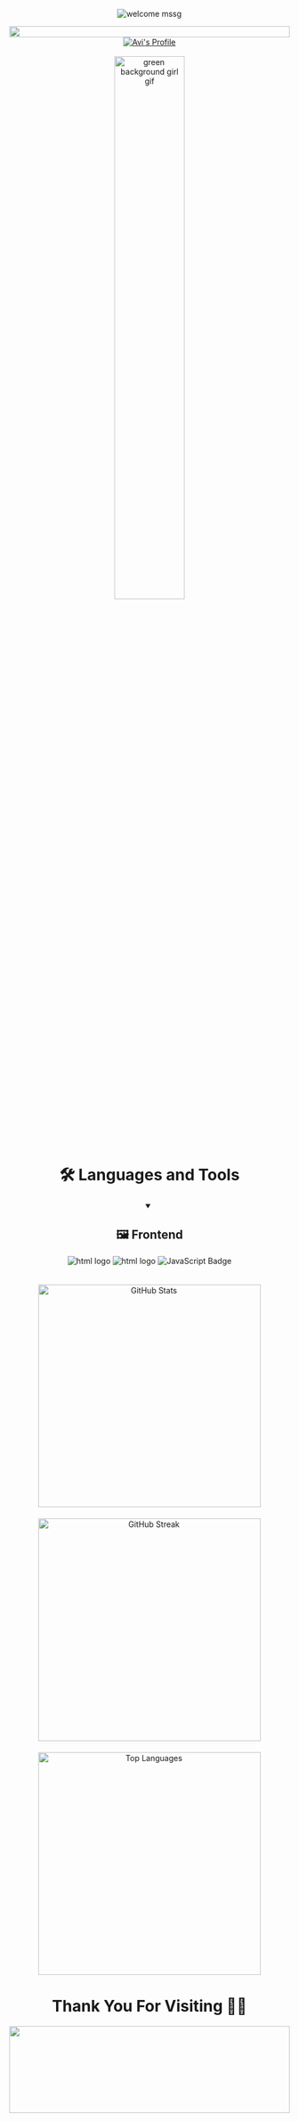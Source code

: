 <div align="center">
<!--     <h1>Hey there!! Welcome ✨😊</h1> -->
<!-- [![Typing SVG](https://readme-typing-svg.demolab.com?font=Doto&weight=700&size=25&pause=1000&color=19F805F7&center=true&vCenter=true&width=446&lines=Hey%F0%9F%91%8B+there!!+welcome%E2%9C%A8%F0%9F%A4%A9)](https://git.io/typing-svg) -->
<!--     <img align="center" src="https://media.giphy.com/media/hvRJCLFzcasrR4ia7z/giphy.gif" width="35" left="20px"> -->
    
<img src="https://readme-typing-svg.demolab.com?font=Doto&weight=700&size=45&pause=1000&center=true&vCenter=true&width=900&lines=+Hey%F0%9F%91%8B+there!!+welcome%E2%9C%A8%F0%9F%A4%A9" alt="welcome mssg"/><!--<br>-->
<!--<img src="https://user-images.githubusercontent.com/73097560/115834477-dbab4500-a447-11eb-908a-139a6edaec5c.gif"><br> -->
<!--Line -->
<img src="https://i.imgur.com/dBaSKWF.gif" height="20" width="100%">
</div>

<div align="center">
<a href="https://github.com/avi-codesmith">
    <img src="https://img.shields.io/badge/Profile-Avi%20-19f80582.svg?style=for-the-badge" alt="Avi's Profile"> 
</a> 
 
<!--     <img src="https://img.shields.io/badge/Profile-Avi%20-19F805F7.svg?style=for-the-badge" alt="Avi Profile"> </a>  -->
<!--     <img src="https://komarev.com/ghpvc/?username=skAvi&color=red"/> -->
</div>

<!-- ![it's me](./) -->
<br>

<div align="center">
    <img src="https://media.giphy.com/media/v1.Y2lkPTc5MGI3NjExbXUweHN4dmRlenZlazQ1M2I1NjNlbGE1aDlwZXVibzdhbTNteDBxNyZlcD12MV9naWZzX3NlYXJjaCZjdD1n/bGgsc5mWoryfgKBx1u/giphy.gif" alt="green background girl gif" width="50%">
</div>
<div align="center">
<h1>🛠️ Languages and Tools</h1>
<details open>
    <summary><h2>🖼️ Frontend</h2></summary>
    <img alt="html logo" src="https://img.shields.io/badge/HTML5-E34F26.svg?style=for-the-badge&logo=html5&logoColor=white">
    <img alt="html logo" src="https://img.shields.io/badge/CSS3-1572B6.svg?style=for-the-badge&logo=css3&logoColor=white">
    <img src="https://img.shields.io/badge/javascript-%23323330.svg?style=for-the-badge&logo=javascript&logoColor=white" alt="JavaScript Badge" />
</details>

</div>
<br>
<br>
<div align="center">
<!--  <h1>Streak's 🔥</h1>
 <br> -->
<!--     [![GitHub Streak] (https://streak-stats.demolab.com?user=skAvi&theme=chartreuse-dark&date_format=j%20M%5B%20Y%5D&mode=weekly&background=15F80009&border=19F80582&stroke=19F80582&ring=19F805F7&fire=FDFF35FD&currStreakNum=FDFF35&currStreakLabel=FDFF35&dates=19F805F7)(https://git.io/streak-stats)] -->
<img src="https://github-readme-stats.vercel.app/api?username=avi-codesmith&hide_border=false&include_all_commits=false&count_private=false" alt="GitHub Stats" style="width: 400px; margin-bottom: 20px;" />
<br />
<img src="https://github-readme-streak-stats.herokuapp.com/?user=avi-codesmith&hide_border=false" alt="GitHub Streak" style="width: 400px; margin-bottom: 20px;" />
<br />
<img src="https://github-readme-stats.vercel.app/api/top-langs/?username=avi-codesmith&hide_border=false&include_all_commits=false&count_private=false&layout=compact" alt="Top Languages" style="width: 400px; margi-bottom: 30px;" />



<h1>Thank You For Visiting 🙌🏻</h1>
<img src="https://raw.githubusercontent.com/trinib/trinib/82213791fa9ff58d3ca768ddd6de2489ec23ffca/images/footer.svg" width="100%" height="20%">
